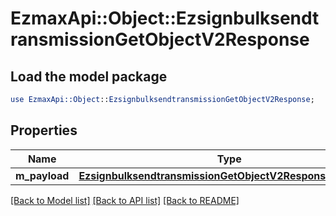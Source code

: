 # EzmaxApi::Object::EzsignbulksendtransmissionGetObjectV2Response

## Load the model package
```perl
use EzmaxApi::Object::EzsignbulksendtransmissionGetObjectV2Response;
```

## Properties
Name | Type | Description | Notes
------------ | ------------- | ------------- | -------------
**m_payload** | [**EzsignbulksendtransmissionGetObjectV2ResponseMPayload**](EzsignbulksendtransmissionGetObjectV2ResponseMPayload.md) |  | 

[[Back to Model list]](../README.md#documentation-for-models) [[Back to API list]](../README.md#documentation-for-api-endpoints) [[Back to README]](../README.md)


